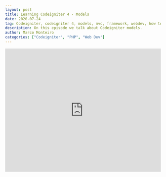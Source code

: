 ```yaml
---
layout: post
title: Learning Codeigniter 4 - Models
date: 2020-07-24
tag: Codeigniter, codeigniter 4, models, mvc, framework, webdev, how to, setup, php
description: On this episode we talk about Codeigniter models.
author: Marco Monteiro
categories: ["Codeigniter", "PHP", "Web Dev"]
---
```


<iframe width="100%" height="400" src="https://www.youtube.com/embed/ESYW4gpdHNo" frameborder="0" allow="accelerometer; autoplay; clipboard-write; encrypted-media; gyroscope; picture-in-picture" allowfullscreen></iframe>